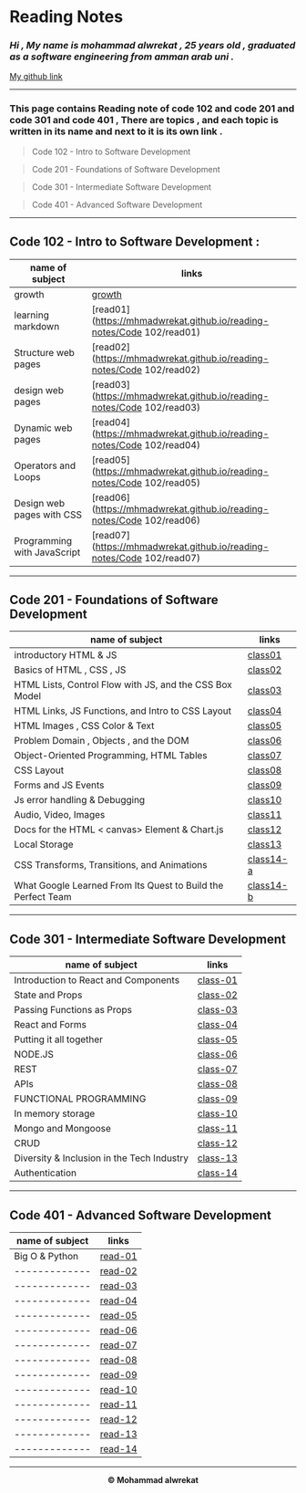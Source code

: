 # Reading Notes

### *Hi , My name is mohammad alwrekat , 25 years old , graduated as a software engineering from amman arab uni .*

[My github link](https://github.com/mhmadwrekat)

---
### This page contains Reading note of **code 102 and code 201 and code 301 and code 401** , There are topics , and each topic is written in its name and next to it is its own link .


> Code 102 - Intro to Software Development

> Code 201 - Foundations of Software Development

> Code 301 - Intermediate Software Development

> Code 401 - Advanced Software Development

---
## **Code 102 - Intro to Software Development :**


|name of subject      |links                     |
|---------------------|--------------------------|
|growth               |[growth](https://mhmadwrekat.github.io/reading-notes/growth)|
|learning markdown               |[read01](https://mhmadwrekat.github.io/reading-notes/Code 102/read01)|
|Structure web pages               |[read02](https://mhmadwrekat.github.io/reading-notes/Code 102/read02)|
|design web pages               |[read03](https://mhmadwrekat.github.io/reading-notes/Code 102/read03)|
|Dynamic web pages               |[read04](https://mhmadwrekat.github.io/reading-notes/Code 102/read04)|
|Operators and Loops       |[read05](https://mhmadwrekat.github.io/reading-notes/Code 102/read05)|
|Design web pages with CSS    |[read06](https://mhmadwrekat.github.io/reading-notes/Code 102/read06)|
|Programming with JavaScript|[read07](https://mhmadwrekat.github.io/reading-notes/Code 102/read07)|


---
## **Code 201 - Foundations of Software Development**

|name of subject      |links                     |
|---------------------|--------------------------|
|introductory HTML & JS|[class01](https://mhmadwrekat.github.io/reading-notes/class01)|
|Basics of HTML , CSS , JS |[class02](https://mhmadwrekat.github.io/reading-notes/class02)|
|HTML Lists, Control Flow with JS, and the CSS Box Model|[class03](https://mhmadwrekat.github.io/reading-notes/class03)|
|HTML Links, JS Functions, and Intro to CSS Layout|[class04](https://mhmadwrekat.github.io/reading-notes/class04)|
|HTML Images , CSS Color & Text|[class05](https://mhmadwrekat.github.io/reading-notes/class05)|
|Problem Domain , Objects , and the DOM|[class06](https://mhmadwrekat.github.io/reading-notes/class06)|
|Object-Oriented Programming, HTML Tables|[class07](https://mhmadwrekat.github.io/reading-notes/class07)|
|CSS Layout       |[class08](https://mhmadwrekat.github.io/reading-notes/class08)|
|Forms and JS Events |[class09](https://mhmadwrekat.github.io/reading-notes/class09)|
|Js error handling & Debugging|[class10](https://mhmadwrekat.github.io/reading-notes/class10)|
|Audio, Video, Images |[class11](https://mhmadwrekat.github.io/reading-notes/class11)|
|Docs for the HTML < canvas> Element & Chart.js|[class12](https://mhmadwrekat.github.io/reading-notes/class12)|
|Local Storage|[class13](https://mhmadwrekat.github.io/reading-notes/class13)|
|CSS Transforms, Transitions, and Animations|[class14-a](https://mhmadwrekat.github.io/reading-notes/class14-a)|
|What Google Learned From Its Quest to Build the Perfect Team|[class14-b](https://mhmadwrekat.github.io/reading-notes/class14-b)|


---
## **Code 301 - Intermediate Software Development**

|name of subject      |links                     |
|---------------------|--------------------------|
|Introduction to React and Components|[class-01](https://mhmadwrekat.github.io/reading-notes/class-01)|
|State and Props|[class-02](https://mhmadwrekat.github.io/reading-notes/class-02)|
|Passing Functions as Props|[class-03](https://mhmadwrekat.github.io/reading-notes/class-03)|
|React and Forms|[class-04](https://mhmadwrekat.github.io/reading-notes/class-04)|
|Putting it all together|[class-05](https://mhmadwrekat.github.io/reading-notes/class-05)|
|NODE.JS|[class-06](https://mhmadwrekat.github.io/reading-notes/class-06)|
|REST|[class-07](https://mhmadwrekat.github.io/reading-notes/class-07)|
|APIs|[class-08](https://mhmadwrekat.github.io/reading-notes/class-08)|
|FUNCTIONAL PROGRAMMING|[class-09](https://mhmadwrekat.github.io/reading-notes/class-09)|
|In memory storage|[class-10](https://mhmadwrekat.github.io/reading-notes/class-10)|
|Mongo and Mongoose|[class-11](https://mhmadwrekat.github.io/reading-notes/class-11)|
|CRUD|[class-12](https://mhmadwrekat.github.io/reading-notes/class-12)|
|Diversity & Inclusion in the Tech Industry|[class-13](https://mhmadwrekat.github.io/reading-notes/class-13)|
|Authentication|[class-14](https://mhmadwrekat.github.io/reading-notes/class-14)|


---
## **Code 401 - Advanced Software Development**

|name of subject      |links                     |
|---------------------|--------------------------|
|Big O & Python|[read-01](https://mhmadwrekat.github.io/reading-notes/read-01)|
|-------------|[read-02](https://mhmadwrekat.github.io/reading-notes/class-02)|
|-------------|[read-03](https://mhmadwrekat.github.io/reading-notes/class-03)|
|-------------|[read-04](https://mhmadwrekat.github.io/reading-notes/class-04)|
|-------------|[read-05](https://mhmadwrekat.github.io/reading-notes/class-05)|
|-------------|[read-06](https://mhmadwrekat.github.io/reading-notes/class-06)|
|-------------|[read-07](https://mhmadwrekat.github.io/reading-notes/class-07)|
|-------------|[read-08](https://mhmadwrekat.github.io/reading-notes/class-08)|
|-------------|[read-09](https://mhmadwrekat.github.io/reading-notes/class-09)|
|-------------|[read-10](https://mhmadwrekat.github.io/reading-notes/class-10)|
|-------------|[read-11](https://mhmadwrekat.github.io/reading-notes/class-11)|
|-------------|[read-12](https://mhmadwrekat.github.io/reading-notes/class-12)|
|-------------|[read-13](https://mhmadwrekat.github.io/reading-notes/class-13)|
|-------------|[read-14](https://mhmadwrekat.github.io/reading-notes/class-14)|


---
<b>
<p align="center">
© Mohammad alwrekat
</p>